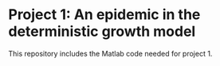 # Project 1: An epidemic in the deterministic growth model

This repository includes the Matlab code needed for project 1.
